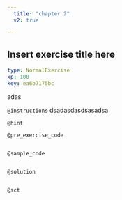 ```yaml
---
  title: "chapter 2"
  v2: true

---
```

## Insert exercise title here

```yaml
type: NormalExercise 
xp: 100 
key: ea6b7175bc   
```

adas

`@instructions`
dsadasdasdsasadsa

`@hint`


`@pre_exercise_code`

```{python}

```

`@sample_code`

```{sql}

```

`@solution`

```{sql}

```

`@sct`

```{python}

```






